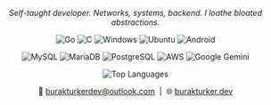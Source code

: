 <p align="center"><i>Self-taught developer. Networks, systems, backend. I loathe bloated abstractions.</i></p>

<p align="center">
  <!-- Languages -->
  <img src="https://img.shields.io/badge/Go-%2300ADD8.svg?&logo=go&logoColor=white" alt="Go">
  <img src="https://img.shields.io/badge/C-00599C?logo=c&logoColor=white" alt="C">
  <!-- OS -->
  <img src="https://custom-icon-badges.demolab.com/badge/Windows-0078D6?logo=windows11&logoColor=white" alt="Windows">
  <img src="https://img.shields.io/badge/Ubuntu-E95420?logo=ubuntu&logoColor=white" alt="Ubuntu">
  <img src="https://img.shields.io/badge/Android-3DDC84?logo=android&logoColor=white" alt="Android">
</p>

<p align="center">
  <img src="https://img.shields.io/badge/MySQL-4479A1?logo=mysql&logoColor=white" alt="MySQL">
  <img src="https://img.shields.io/badge/MariaDB-003545?logo=mariadb&logoColor=white" alt="MariaDB">
  <img src="https://img.shields.io/badge/PostgreSQL-316192?logo=postgresql&logoColor=white" alt="PostgreSQL">  
  <img src="https://custom-icon-badges.demolab.com/badge/AWS-FF9900?logo=aws&logoColor=white" alt="AWS">
  <img src="https://img.shields.io/badge/Google%20Gemini-886FBF?logo=googlegemini&logoColor=white" alt="Google Gemini">
</p>

<p align="center">
  <img src="https://github-readme-stats.vercel.app/api/top-langs/?username=burakturkerdev&layout=compact&theme=dark&hide_border=true&langs_count=6" alt="Top Languages">
</p>

<p align="center">
  📧 <a href="mailto:burakturkerdev@outlook.com">burakturkerdev@outlook.com</a> &nbsp;|&nbsp;
  🌐 <a href="https://burakturkerdev.com">burakturker.dev</a>
</p>
